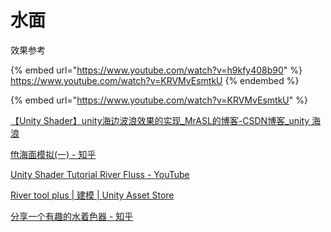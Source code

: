 # 水面

效果参考

{% embed url="https://www.youtube.com/watch?v=h9kfy408b90" %}
https://www.youtube.com/watch?v=KRVMvEsmtkU
{% endembed %}

{% embed url="https://www.youtube.com/watch?v=KRVMvEsmtkU" %}



[【Unity Shader】unity海边波浪效果的实现_MrASL的博客-CSDN博客_unity 海浪](https://blog.csdn.net/mobilebbki399/article/details/50493117)

[fft海面模拟(一) - 知乎](https://zhuanlan.zhihu.com/p/64414956)

[Unity Shader Tutorial River Fluss - YouTube](https://www.youtube.com/watch?v=fmhjq6_caIQ)

[River tool plus | 建模 | Unity Asset Store](https://assetstore.unity.com/packages/tools/modeling/river-tool-plus-148634)

[分享一个有趣的水着色器 - 知乎](https://zhuanlan.zhihu.com/p/142199258)
